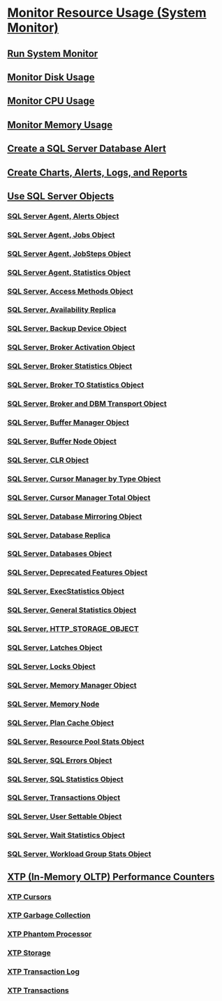 # [Monitor Resource Usage (System Monitor)](monitor-resource-usage-system-monitor.md)
## [Run System Monitor](run-system-monitor.md)
## [Monitor Disk Usage](monitor-disk-usage.md)
## [Monitor CPU Usage](monitor-cpu-usage.md)
## [Monitor Memory Usage](monitor-memory-usage.md)
## [Create a SQL Server Database Alert](create-a-sql-server-database-alert.md)
## [Create Charts, Alerts, Logs, and Reports](create-charts-alerts-logs-and-reports.md)
## [Use SQL Server Objects](use-sql-server-objects.md)
### [SQL Server Agent, Alerts Object](sql-server-agent-alerts-object.md)
### [SQL Server Agent, Jobs Object](sql-server-agent-jobs-object.md)
### [SQL Server Agent, JobSteps Object](sql-server-agent-jobsteps-object.md)
### [SQL Server Agent, Statistics Object](sql-server-agent-statistics-object.md)
### [SQL Server, Access Methods Object](sql-server-access-methods-object.md)
### [SQL Server, Availability Replica](sql-server-availability-replica.md)
### [SQL Server, Backup Device Object](sql-server-backup-device-object.md)
### [SQL Server, Broker Activation Object](sql-server-broker-activation-object.md)
### [SQL Server, Broker Statistics Object](sql-server-broker-statistics-object.md)
### [SQL Server, Broker TO Statistics Object](sql-server-broker-to-statistics-object.md)
### [SQL Server, Broker and DBM Transport Object](sql-server-broker-dbm-transport-object.md)
### [SQL Server, Buffer Manager Object](sql-server-buffer-manager-object.md)
### [SQL Server, Buffer Node Object](sql-server-buffer-node.md)
### [SQL Server, CLR Object](sql-server-clr-object.md)
### [SQL Server, Cursor Manager by Type Object](sql-server-cursor-manager-by-type-object.md)
### [SQL Server, Cursor Manager Total Object](sql-server-cursor-manager-total-object.md)
### [SQL Server, Database Mirroring Object](sql-server-database-mirroring-object.md)
### [SQL Server, Database Replica](sql-server-database-replica.md)
### [SQL Server, Databases Object](sql-server-databases-object.md)
### [SQL Server, Deprecated Features Object](sql-server-deprecated-features-object.md)
### [SQL Server, ExecStatistics Object](sql-server-execstatistics-object.md)
### [SQL Server, General Statistics Object](sql-server-general-statistics-object.md)
### [SQL Server, HTTP_STORAGE_OBJECT](sql-server-http-storage-object.md)
### [SQL Server, Latches Object](sql-server-latches-object.md)
### [SQL Server, Locks Object](sql-server-locks-object.md)
### [SQL Server, Memory Manager Object](sql-server-memory-manager-object.md)
### [SQL Server, Memory Node](sql-server-memory-node.md)
### [SQL Server, Plan Cache Object](sql-server-plan-cache-object.md)
### [SQL Server, Resource Pool Stats Object](sql-server-resource-pool-stats-object.md)
### [SQL Server, SQL Errors Object](sql-server-sql-errors-object.md)
### [SQL Server, SQL Statistics Object](sql-server-sql-statistics-object.md)
### [SQL Server, Transactions Object](sql-server-transactions-object.md)
### [SQL Server, User Settable Object](sql-server-user-settable-object.md)
### [SQL Server, Wait Statistics Object](sql-server-wait-statistics-object.md)
### [SQL Server, Workload Group Stats Object](sql-server-workload-group-stats-object.md)
## [XTP (In-Memory OLTP) Performance Counters](sql-server-xtp-in-memory-oltp-performance-counters.md)
### [XTP Cursors](sql-server-xtp-cursors.md)
### [XTP Garbage Collection](sql-server-xtp-garbage-collection.md)
### [XTP Phantom Processor](sql-server-xtp-phantom-processor.md)
### [XTP Storage](sql-server-xtp-storage.md)
### [XTP Transaction Log](sql-server-xtp-transaction-log.md)
### [XTP Transactions](sql-server-xtp-transactions.md)
